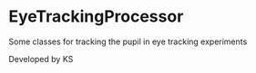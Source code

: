# EyeTrackingProcessor
Some classes for tracking the pupil in eye tracking experiments


Developed by KS
